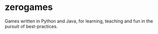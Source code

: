 zerogames
=========

Games written in Python and Java, for learning, teaching and fun in the pursuit of best-practices.

##
#
